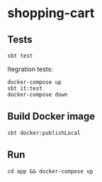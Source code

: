 shopping-cart
=============

## Tests
```
sbt test
```

Itegration tests:

```
docker-compose up
sbt it:test
docker-compose down
```

## Build Docker image

```
sbt docker:publishLocal
```

## Run
```
cd app && docker-compose up
```
